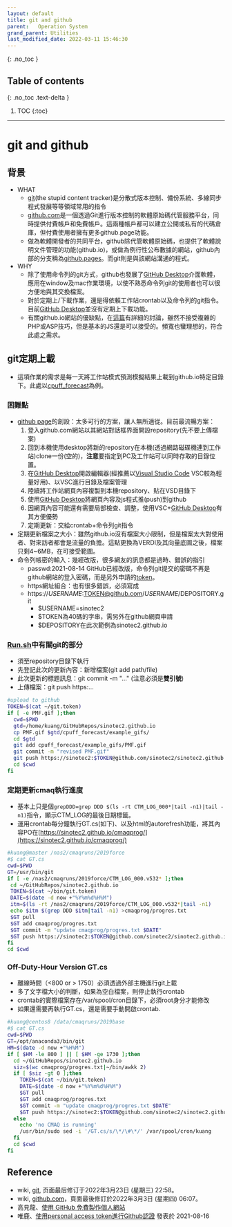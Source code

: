 ```yaml
---
layout: default
title: git and github
parent:   Operation System
grand_parent: Utilities
last_modified_date: 2022-03-11 15:46:30
---
```


{: .no_toc }

## Table of contents
{: .no_toc .text-delta }

1. TOC
{:toc}

---
# git and github
## 背景

- WHAT
  - [git](https://zh.wikipedia.org/wiki/Git)(the stupid content tracker)是分散式版本控制、備份系統、多線同步程式發展等等領域常用的指令
  - [github.com](https://zh.wikipedia.org/zh-tw/GitHub)是一個透過Git進行版本控制的軟體原始碼代管服務平台，同時提供付費帳戶和免費帳戶。這兩種帳戶都可以建立公開或私有的代碼倉庫，但付費使用者擁有更多github.page功能。
  - 做為軟體開發者的共同平台，github除代管軟體原始碼，也提供了軟體說明文件管理的功能(github.io)，或做為例行性公布數據的網站，github內部的分支稱為[github.pages](https://gitbook.tw/chapters/github/using-github-pages)。而git則是與該網站溝通的程式。
- WHY
  - 除了使用命令列的git方式，github也發展了[GitHub Desktop](https://desktop.github.com/)介面軟體，應用在window及mac作業環境，以使不熟悉命令列git的使用者也可以很方便地與其交換檔案。
  - 對於定期上/下載作業，還是得依賴工作站crontab以及命令列的git指令。目前[GitHub Desktop]()並沒有定期上下載功能。
  - 有關github.io網站的優缺點，在[這篇](https://gitbook.tw/chapters/github/using-github-pages)有詳細的討論，雖然不接受複雜的PHP或ASP技巧，但是基本的JS還是可以接受的。頻寬也蠻理想的，符合此處之需求。


## git定期上載
- 這項作業的需求是每一天將工作站模式預測模擬結果上載到github.io特定目錄下。此處以[cpuff_forecast](https://sinotec2.github.io/cpuff_forecast/)為例。

### 困難點
- [github page](https://pages.github.com/)的創設：太多可行的方案，讓人無所適從。目前最流暢方案：
  1. 登入github.com網站以其網站對話框界面開設repository(先不要上傳檔案)
  1. 回到本機使用desktop將新的repository在本機(透過網路磁碟機連到工作站)clone一份(空的)，**注意**要指定到PC及工作站可以同時存取的目錄位置。
  1. 在[GitHub Desktop]()開啟編輯器(經推薦以[Visual Studio Code](https://code.visualstudio.com/) VSC較為輕量好用)、以VSC進行目錄及檔案管理
  1. 陸續將工作站網頁內容複製到本機repository、貼在VSD目錄下
  1. 使用[GitHub Desktop]()將網頁內容及js程式推(push)到github
  1. 因網頁內容可能還有需要局部檢查、調整，使用VSC+[GitHub Desktop]()有其方便優勢
  1. 定期更新：交給crontab+命令列git指令
- 定期更新檔案之大小：雖然github.io沒有檔案大小限制，但是檔案太大對使用者、對來訪者都會是流量的負擔。這點更換為VERDI及其向量底圖之後，檔案只剩4~6MB，在可接受範圍。
- 命令列帳密的輸入：幾經改版，很多網友的訊息都是過時、錯誤的指引
  - passwd:2021-08-14 GitHub已經改版，命令列git提交的密碼不再是github網站的登入密碼，而是另外申請的[token](https://iter01.com/611911.html)。
  - https網址組合：也有很多錯誤，必須寫成
  - https://$USERNAME:$TOKEN@github.com/$USERNAME/$DEPOSITORY.git
    - $USERNAME=sinotec2
    - $TOKEN為40碼的字串，需另外在github網頁申請
    - $DEPOSITORY在此次範例為sinotec2.github.io

### [Run.sh](https://sinotec2.github.io/Focus-on-Air-Quality/TrajModels/CALPUFF/Forecast/#網站與播放器)中有關git的部分
- 須至repository目錄下執行
- 先登記此次的更新內容：新增檔案(git add path/file)
- 此次更新的標題訊息：git commit -m "..." (注意必須是**雙引號**)
- 上傳檔案：git push https:...

```bash
#upload to github
TOKEN=$(cat ~/git.token)
if [ -e PMF.gif ];then
  cwd=$PWD
  gtd=/home/kuang/GitHubRepos/sinotec2.github.io
  cp PMF.gif $gtd/cpuff_forecast/example_gifs/
  cd $gtd
  git add cpuff_forecast/example_gifs/PMF.gif
  git commit -m "revised PMF.gif"
  git push https://sinotec2:$TOKEN@github.com/sinotec2/sinotec2.github.io.git
  cd $cwd
fi
```
### 定期更新cmaq執行進度
- 基本上只是個`grepDDD=grep DDD $(ls -rt CTM_LOG_000*|tail -n1)|tail -n1)`指令，顯示CTM_LOG的最後日期標籤。
- 運用crontab每分鐘執行GT.cs(如下)、以及html的autorefresh功能，將其內容PO在[https://sinotec2.github.io/cmaqprog/](https://sinotec2.github.io/cmaqprog/)

```bash
#kuang@master /nas2/cmaqruns/2019force
#$ cat GT.cs
cwd=$PWD
GT=/usr/bin/git
if [ -e /nas2/cmaqruns/2019force/CTM_LOG_000.v532* ];then
 cd ~/GitHubRepos/sinotec2.github.io
 TOKEN=$(cat ~/bin/git.token)
 DATE=$(date -d now +"%Y%m%d%H%M")
 itm=$(ls -rt /nas2/cmaqruns/2019force/CTM_LOG_000.v532*|tail -n1)
 echo $itm $(grep DDD $itm|tail -n1) >cmaqprog/progres.txt
 $GT pull
 $GT add cmaqprog/progres.txt
 $GT commit -m "update cmaqprog/progres.txt $DATE"
 $GT push https://sinotec2:$TOKEN@github.com/sinotec2/sinotec2.github.io.git
fi
cd $cwd
```
### Off-Duty-Hour Version GT.cs
- 離線時間（<800 or > 1750）必須透過外部主機進行git上載
- 多了文字檔大小的判斷，如果為空白檔案，則停止執行crontab
- crontab的實際檔案存在/var/spool/cron目錄下，必須root身分才能修改
- 如果還需要再執行GT.cs，還是需要手動開啟crontab.
```bash
#kuang@centos8 /data/cmaqruns/2019base
#$ cat GT.cs
cwd=$PWD
GT=/opt/anaconda3/bin/git
HM=$(date -d now +"%H%M")
if [ $HM -le 800 ] || [ $HM -ge 1730 ];then
  cd ~/GitHubRepos/sinotec2.github.io
  siz=$(wc cmaqprog/progres.txt|~/bin/awkk 2)
  if [ $siz -gt 0 ];then
    TOKEN=$(cat ~/bin/git.token)
    DATE=$(date -d now +"%Y%m%d%H%M")
    $GT pull
    $GT add cmaqprog/progres.txt
    $GT commit -m "update cmaqprog/progres.txt $DATE"
    $GT push https://sinotec2:$TOKEN@github.com/sinotec2/sinotec2.github.io.git
  else
    echo 'no CMAQ is running'
    /usr/bin/sudo sed -i '/GT.cs/s/\*/\#\*/' /var/spool/cron/kuang
  fi
  cd $cwd
fi
```


## Reference
- wiki, [git](https://zh.wikipedia.org/wiki/Git), 页面最后修订于2022年3月23日 (星期三) 22:58。
- wiki, [github.com](https://zh.wikipedia.org/zh-tw/GitHub)，頁面最後修訂於2022年3月3日 (星期四) 06:07。
-  高見龍、[使用 GitHub 免費製作個人網站](https://gitbook.tw/chapters/github/using-github-pages)
- 唯鹿、[使用personal access token進行Github認證](https://iter01.com/611911.html) 發表於 2021-08-16
